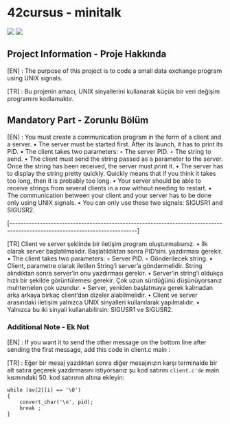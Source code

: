 # 42cursus - minitalk

![](https://github.com/hanshazairi/42-minitalk/workflows/norminette/badge.svg)
![](https://github.com/hanshazairi/42-minitalk/workflows/build/badge.svg)

## Project Information - Proje Hakkında
[EN] : The purpose of this project is to code a small data exchange program using UNIX signals.

[TR] : Bu projenin amacı, UNIX sinyallerini kullanarak küçük bir veri değişim programını kodlamaktır.

## Mandatory Part - Zorunlu Bölüm

[EN] : You must create a communication program in the form of a client and a server.
• The server must be started first. After its launch, it has to print its PID.
• The client takes two parameters:
◦ The server PID.
◦ The string to send.
• The client must send the string passed as a parameter to the server.
Once the string has been received, the server must print it.
• The server has to display the string pretty quickly. Quickly means that if you think
it takes too long, then it is probably too long.
• Your server should be able to receive strings from several clients in a row without
needing to restart.
• The communication between your client and your server has to be done only using
UNIX signals.
• You can only use these two signals: SIGUSR1 and SIGUSR2.

[----------------------------------------------------------------------------------------------------------------------------]

[TR] Client ve server şeklinde bir iletişim program oluşturmalısınız.
• İlk olarak server başlatılmalıdır. Başlatıldıktan sonra PID’sini. yazdırması gerekir.
• The client takes two parameters:
◦ Server PID.
◦ Gönderilecek string.
• Client, parametre olarak iletilen String’i server’a göndermelidir.
String alındıktan sonra server’in onu yazdırması gerekir.
• Server’in string’i oldukça hızlı bir şekilde görüntülemesi gerekir. Çok uzun sürdüğünü
düşünüyorsanız muhtemelen çok uzundur.
• Server, yeniden başlatmaya gerek kalmadan arka arkaya birkaç client’dan dizeler
alabilmelidir.
• Client ve server arasındaki iletişim yalnızca UNIX sinyalleri kullanılarak yapılmalıdır.
• Yalnızca bu iki sinyali kullanabilirsin: SIGUSR1 ve SIGUSR2.


### Additional Note - Ek Not
[EN] : If you want it to send the other message on the bottom line after sending the first message, add this code in client.c main : 

[TR] : Eğer bir mesaj yazdıktan sonra diğer mesajınızın karşı terminalde bir alt satıra geçerek yazdırmasını istiyorsanız şu kod satırını `client.c'de` main kısmındaki
50. kod satırının altına ekleyin:

	while (av[2][i] == '\0')
	{
		convert_char('\n', pid);
		break ;
	}
